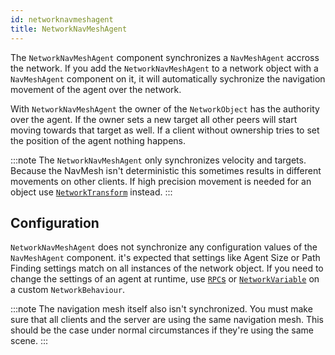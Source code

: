 ```yaml
---
id: networknavmeshagent
title: NetworkNavMeshAgent
---
```


The `NetworkNavMeshAgent` component synchronizes a `NavMeshAgent` accross the network. If you add the `NetworkNavMeshAgent` to a network object with a `NavMeshAgent` component on it, it will automatically sychronize the navigation movement of the agent over the network.

With `NetworkNavMeshAgent` the owner of the `NetworkObject` has the authority over the agent. If the owner sets a new target all other peers will start moving towards that target as well. If a client without ownership tries to set the position of the agent nothing happens.

:::note
The `NetworkNavMeshAgent` only synchronizes velocity and targets. Because the NavMesh isn't deterministic this sometimes results in different movements on other clients. If high precision movement is needed for an object use [`NetworkTransform`](networktransform.md) instead.
:::

## Configuration
`NetworkNavMeshAgent` does not synchronize any configuration values of the `NavMeshAgent` component. it's expected that settings like Agent Size or Path Finding settings match on all instances of the network object. If you need to change the settings of an agent at runtime, use [`RPC`s](../advanced-topics/messaging-system.md) or [`NetworkVariable`](../mlapi-basics/networkvariable.md) on a custom `NetworkBehaviour`.

:::note
The navigation mesh itself also isn't synchronized. You must make sure that all clients and the server are using the same navigation mesh. This should be the case under normal circumstances if they're using the same scene.
:::

